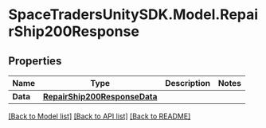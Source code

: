 # SpaceTradersUnitySDK.Model.RepairShip200Response

## Properties

Name | Type | Description | Notes
------------ | ------------- | ------------- | -------------
**Data** | [**RepairShip200ResponseData**](RepairShip200ResponseData.md) |  | 

[[Back to Model list]](../README.md#documentation-for-models) [[Back to API list]](../README.md#documentation-for-api-endpoints) [[Back to README]](../README.md)

